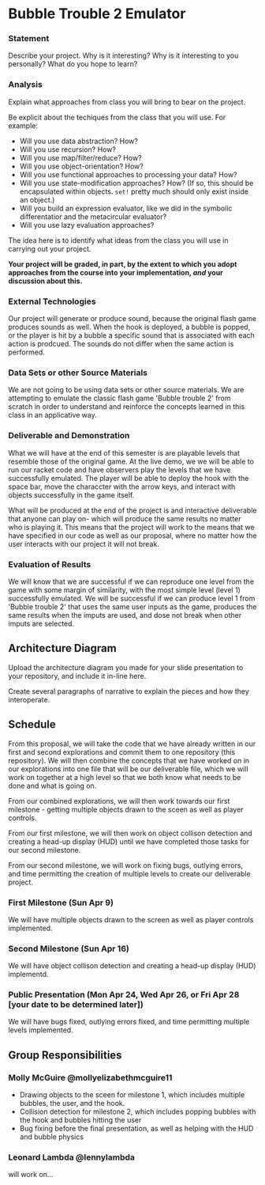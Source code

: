 # Bubble Trouble 2 Emulator

### Statement
Describe your project. Why is it interesting? Why is it interesting to you personally? What do you hope to learn? 

### Analysis
Explain what approaches from class you will bring to bear on the project.

Be explicit about the techiques from the class that you will use. For example:

- Will you use data abstraction? How?
- Will you use recursion? How?
- Will you use map/filter/reduce? How? 
- Will you use object-orientation? How?
- Will you use functional approaches to processing your data? How?
- Will you use state-modification approaches? How? (If so, this should be encapsulated within objects. `set!` pretty much should only exist inside an object.)
- Will you build an expression evaluator, like we did in the symbolic differentatior and the metacircular evaluator?
- Will you use lazy evaluation approaches?

The idea here is to identify what ideas from the class you will use in carrying out your project. 

**Your project will be graded, in part, by the extent to which you adopt approaches from the course into your implementation, _and_ your discussion about this.**

### External Technologies
Our project will generate or produce sound, because the original flash game produces sounds as well. When the hook is deployed, 
a bubble is popped, or the player is hit by a bubble a specific sound that is associated with each action is prodcued. The sounds do 
not differ when the same action is performed. 

### Data Sets or other Source Materials
We are not going to be using data sets or other source materials. We are attempting to emulate the classic flash game 'Bubble trouble 2'
from scratch in order to understand and reinforce the concepts learned in this class in an applicative way. 

### Deliverable and Demonstration

What we will have at the end of this semester is are playable levels that resemble those of the original game. At the live demo, we 
we will be able to run our racket code and have observers play the levels that we have successfully emulated. The player will be able 
to deploy the hook with the space bar, move the characcter with the arrow keys, and interact with objects successfully in the game 
itself. 

What will be produced at the end of the project is and interactive deliverable that anyone can play on- which will produce the same 
results no matter who is playing it. This means that the project will work to the means that we have specified in our code as well 
as our proposal, where no matter how the user interacts with our project it will not break. 

### Evaluation of Results
We will know that we are successful if we can reproduce one level from the game with some margin of similarity, with the most
simple level (level 1) successfully emulated. We will be successful if we can produce level 1 from 'Bubble trouble 2' that uses the 
same user inputs as the game, produces the same results when the imputs are used, and dose not break when other imputs are selected. 

## Architecture Diagram
Upload the architecture diagram you made for your slide presentation to your repository, and include it in-line here.

Create several paragraphs of narrative to explain the pieces and how they interoperate.

## Schedule
From this proposal, we will take the code that we have already written in our first and second explorations and commit them to one
repository (this repository). We will then combine the concepts that we have worked on in our explorations into one file that will 
be our deliverable file, which we will work on together at a high level so that we both know what needs to be done and what is going on. 

From our combined explorations, we will then work towards our first milestone - getting multiple objects drawn to the sceen as well as
player controls. 

From our first milestone, we will then work on object collison detection and creating a head-up display (HUD) until we have completed 
those tasks for our second milestone. 

From our second milestone, we will work on fixing bugs, outlying errors, and time permitting the creation of multiple levels to 
create our deliverable project. 

### First Milestone (Sun Apr 9)
We will have multiple objects drawn to the screen as well as player controls implemented.

### Second Milestone (Sun Apr 16)
We will have object collison detection and creating a head-up display (HUD) implementd.   

### Public Presentation (Mon Apr 24, Wed Apr 26, or Fri Apr 28 [your date to be determined later])
We will have bugs fixed, outlying errors fixed, and time permitting multiple levels implemented. 

## Group Responsibilities

### Molly McGuire @mollyelizabethmcguire11
- Drawing objects to the sceen for milestone 1, which includes multiple bubbles, the user, and the hook.
- Collision detection for milestone 2, which includes popping bubbles with the hook and bubbles hitting the user
- Bug fixing before the final presentation, as well as helping with the HUD and bubble physics 

### Leonard Lambda @lennylambda
will work on... 
